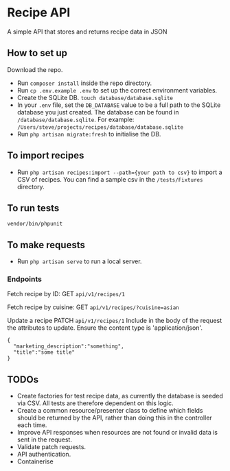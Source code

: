 # Recipe API
A simple API that stores and returns recipe data in JSON

## How to set up

Download the repo.
 - Run `composer install` inside the repo directory.
 - Run `cp .env.example .env` to set up the correct environment variables.
 - Create the SQLite DB. `touch database/database.sqlite`
 - In your `.env` file, set the `DB_DATABASE` value to be a full path to the SQLite database you just created. The database can be found in `/database/database.sqlite`. For example: `/Users/steve/projects/recipes/database/database.sqlite`
 - Run `php artisan migrate:fresh` to initialise the DB.
 
 ## To import recipes
 - Run `php artisan recipes:import --path={your path to csv}` to import a CSV of recipes. You can find a sample csv in the `/tests/Fixtures` directory.
 
## To run tests

`vendor/bin/phpunit`

## To make requests
 - Run `php artisan serve` to run a local server.
 
 ### Endpoints
  Fetch recipe by ID:
 GET `api/v1/recipes/1`
  
  Fetch recipe by cuisine:
 GET `api/v1/recipes/?cuisine=asian`
 
 Update a recipe
  PATCH `api/v1/recipes/1`
 Include in the body of the request the attributes to update. Ensure the content type is 'application/json'.
 ```
{
   "marketing_description":"something",
   "title":"some title"
}
```

## TODOs

 - Create factories for test recipe data, as currently the database is seeded via CSV. All tests are therefore dependent on this logic.
 - Create a common resource/presenter class to define which fields should be returned by the API, rather than doing this in the controller each time. 
 - Improve API responses when resources are not found or invalid data is sent in the request.
 - Validate patch requests.
 - API authentication.
 - Containerise 
